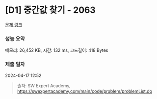 # [D1] 중간값 찾기 - 2063 

[문제 링크](https://swexpertacademy.com/main/code/problem/problemDetail.do?contestProbId=AV5QPsXKA2UDFAUq) 

### 성능 요약

메모리: 26,452 KB, 시간: 132 ms, 코드길이: 418 Bytes

### 제출 일자

2024-04-17 12:52



> 출처: SW Expert Academy, https://swexpertacademy.com/main/code/problem/problemList.do